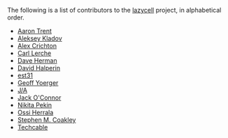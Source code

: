 The following is a list of contributors to the [lazycell][lazycell] project, in
alphabetical order.

* [Aaron Trent](https://github.com/novacrazy)
* [Aleksey Kladov](https://github.com/matklad)
* [Alex Crichton](https://github.com/alexcrichton)
* [Carl Lerche](https://github.com/carllerche)
* [Dave Herman](https://github.com/dherman)
* [David Halperin](https://github.com/davidhalperin)
* [est31](https://github.com/est31)
* [Geoff Yoerger](https://github.com/DirkyJerky)
* [J/A](https://github.com/archer884)
* [Jack O'Connor](https://github.com/oconnor663)
* [Nikita Pekin](https://github.com/indiv0)
* [Ossi Herrala](https://github.com/oherrala)
* [Stephen M. Coakley](https://github.com/sagebind)
* [Techcable](https://github.com/Techcable)

[lazycell]: https://github.com/indiv0/lazycell
